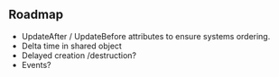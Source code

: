 
## Roadmap

* UpdateAfter / UpdateBefore attributes to ensure systems ordering. 
* Delta time in shared object
* Delayed creation /destruction?
* Events?